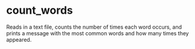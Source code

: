# count_words
Reads in a text file, counts the number of times each word occurs, and prints a message with the most common words and how many times they appeared.
